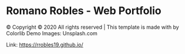 # Romano Robles - Web Portfolio

© Copyright © 2020 All rights reserved | This template is made with  by Colorlib Demo Images: Unsplash.com

Link: https://rrobles19.github.io/
